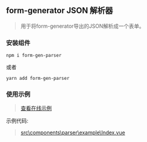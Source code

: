 ## form-generator JSON 解析器
>
>用于将form-generator导出的JSON解析成一个表单。

### 安装组件

```
npm i form-gen-parser
```

或者

```
yarn add form-gen-parser
```

### 使用示例
>
> [查看在线示例](https://mrhj.gitee.io/form-generator/#/parser)  

示例代码:  
> [src\components\parser\example\Index.vue](https://github.com/JakHuang/form-generator/blob/dev/src/components/parser/example/Index.vue)
